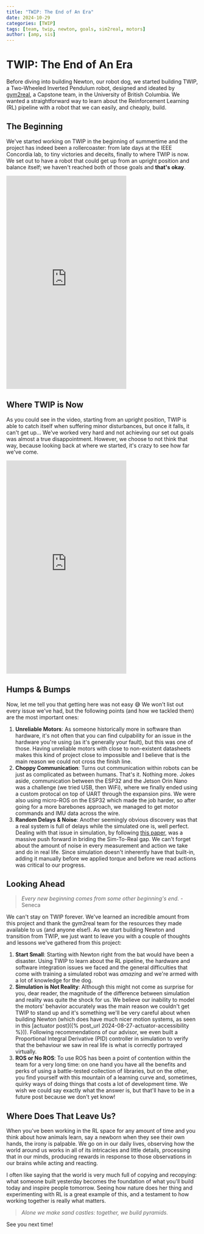 ```yaml
---
title: "TWIP: The End of An Era"
date: 2024-10-29
categories: [TWIP]
tags: [team, twip, newton, goals, sim2real, motors] 
author: [amp, sis]
---
```


# TWIP: The End of An Era
Before diving into building Newton, our robot dog, we started building TWIP, a Two-Wheeled Inverted Pendulum robot, designed and ideated by [gym2real](https://jonah-gourlay44.github.io/gym2real/), a Capstone team, in the University of British Columbia. We wanted a straightforward way to learn about the Reinforcement Learning (RL) pipeline with a robot that we can easily, and cheaply, build.

## The Beginning
We've started working on TWIP in the beginning of summertime and the project has indeed been a rollercoaster: from late days at the IEEE Concordia lab, to tiny victories and deceits, finally to where TWIP is now. We set out to have a robot that could get up from an upright position and balance itself; we haven't reached both of those goals and **that's okay**.

<iframe width="315" height="560" src="https://www.youtube.com/embed/jCcrJ1Haomw" title="YouTube video player" frameborder="0" allow="accelerometer; autoplay; clipboard-write; encrypted-media; gyroscope; picture-in-picture; web-share" referrerpolicy="strict-origin-when-cross-origin" allowfullscreen></iframe>

## Where TWIP is Now
As you could see in the video, starting from an upright position, TWIP is able to catch itself when suffering minor disturbances, but once it falls, it can't get up... We've worked very hard and not achieving our set out goals was almost a true disappointment. However, we choose to not think that way, because looking back at where we started, it's crazy to see how far we've come.

<iframe width="315" height="560" src="https://www.youtube.com/embed/fJqC3l1YIR4" title="YouTube video player" frameborder="0" allow="accelerometer; autoplay; clipboard-write; encrypted-media; gyroscope; picture-in-picture; web-share" referrerpolicy="strict-origin-when-cross-origin" allowfullscreen></iframe>

## Humps & Bumps
Now, let me tell you that getting here was not easy 😅 We won't list out every issue we've had, but the following points (and how we tackled them) are the most important ones:

1. **Unreliable Motors**: As someone historically more in software than hardware, it's not often that you can find culpability for an issue in the hardware you're using (as it's generally your fault), but this was one of those. Having unreliable motors with close to non-existent datasheets makes this kind of project close to impossible and I believe that is the main reason we could not cross the finish line.
2. **Choppy Communication**: Turns out communication within robots can be just as complicated as between humans. That's it. Nothing more. Jokes aside, communication between the ESP32 and the Jetson Orin Nano was a challenge (we tried USB, then WiFi), where we finally ended using a custom protocal on top of UART through the expansion pins. We were also using micro-ROS on the ESP32 which made the job harder, so after going for a more barebones approach, we managed to get motor commands and IMU data across the wire.
3. **Random Delays & Noise**: Another seemingly obvious discovery was that a real system is full of delays while the simulated one is, well perfect. Dealing with that issue in simulation, by following [this paper](https://github.com/rmst/rlrd), was a massive push forward in briding the Sim-To-Real gap. We can't forget about the amount of noise in every measurement and action we take and do in real life. Since simulation doesn't inherently have that built-in, adding it manually before we applied torque and before we read actions was critical to our progress.

## Looking Ahead
> _Every new beginning comes from some other beginning's end._ -Seneca

We can't stay on TWIP forever. We've learned an incredible amount from this project and thank the gym2real team for the resources they made available to us (and anyone else!). As we start building Newton and transition from TWIP, we just want to leave you with a couple of thoughts and lessons we've gathered from this project:

1. **Start Small**: Starting with Newton right from the bat would have been a disaster. Using TWIP to learn about the RL pipeline, the hardware and software integration issues we faced and the general difficulties that come with training a simulated robot was *amazing* and we're armed with a lot of knowledge for the dog.
2. **Simulation is Not Reality**: Although this might not come as surprise for you, dear reader, the magnitude of the difference between simulation and reality was quite the shock for us. We believe our inability to model the motors' behavior accurately was the main reason we couldn't get TWIP to stand up and it's something we'll be very careful about when building Newton (which does have much nicer motion systems, as seen in this [actuator post]({% post_url 2024-08-27-actuator-accessibility %})). Following recommendations of our advisor, we even built a Proportional Integral Derivative (PID) controller in simulation to verify that the behaviour we saw in real life is what is correctly portrayed virtually.
3. **ROS or No ROS**: To use ROS has been a point of contention within the team for a very long time: on one hand you have all the benefits and perks of using a battle-tested collection of libraries, but on the other, you find yourself with this mountain of a learning curve and, sometimes, quirky ways of doing things that costs a lot of development time. We wish we could say exactly what the answer is, but that'll have to be in a future post because we don't yet know!

## Where Does That Leave Us?
When you've been working in the RL space for any amount of time and you think about how animals learn, say a newborn when they see their own hands, the irony is palpable. We go on in our daily lives, observing how the world around us works in all of its intricacies and little details, processing that in our minds, producing rewards in response to those observations in our brains while acting and reacting.

I often like saying that the world is very much full of copying and recopying: what someone built yesterday becomes the foundation of what you'll build today and inspire people tomorrow. Seeing how nature does her thing and experimenting with RL is a great example of this, and a testament to how working together is really what matters.

> _Alone we make sand castles: together, we build pyramids._

See you next time!
